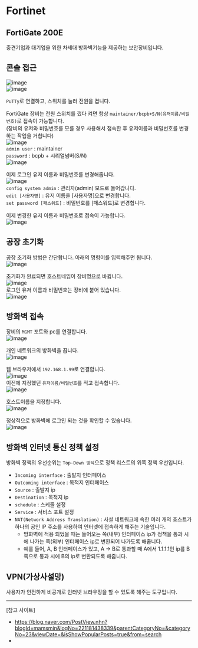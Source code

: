 # Fortinet

## FortiGate 200E

중견기업과 대기업을 위한 차세대 방화벽기능을 제공하는 보안장비입니다.

## 콘솔 접근

![image](https://user-images.githubusercontent.com/43658658/142091243-7afa12ec-8d05-432a-a71e-715edc67ef9c.png)   
![image](https://user-images.githubusercontent.com/43658658/142091279-04b00ff4-0c86-4d47-9c78-371e3205581f.png)   

`PuTTy`로 연결하고, 스위치를 눌러 전원을 켭니다.   

FortiGate 장비는 전원 스위치를 껐다 켜면 항상 `maintainer/bcpb+S/N(유저이름/비밀번호)`로 접속이 가능합니다.   
(장비의 유저와 비밀번호를 모를 경우 사용해서 접속한 후 유저이름과 비밀번호를 변경하는 작업을 거칩니다)   
![image](https://user-images.githubusercontent.com/43658658/142091394-29e4b285-cd0e-42f0-a53d-0adb4f493281.png)   
`admin user` : maintainer   
`password` : bcpb + 시리얼넘버(S/N)   
![image](https://user-images.githubusercontent.com/43658658/142091483-271a3b5d-5019-4efa-9353-f6d5679bda96.png)   

이제 로그인 유저 이름과 비밀번호를 변경해줍니다.   
![image](https://user-images.githubusercontent.com/43658658/142091824-3fca0f5a-17df-4dd9-89bb-e0a0fe1c8213.png)   
`config system admin` : 관리자(admin) 모드로 들어갑니다.   
`edit [사용자명]` : 유저 이름을 [사용자명]으로 변경합니다.   
`set password [패스워드]` : 비밀번호를 [패스워드]로 변경합니다.

이제 변경한 유저 이름과 비밀번호로 접속이 가능합니다.   
![image](https://user-images.githubusercontent.com/43658658/142091938-e810342e-65d8-447a-88a0-53a36f69fd9b.png)

## 공장 초기화

공장 초기화 방법은 간단합니다. 아래의 명령어를 입력해주면 됩니다.   
![image](https://user-images.githubusercontent.com/43658658/142092631-27cd6edc-1a8c-4a10-9344-6291a70e6dd7.png)

초기화가 완료되면 호스트네임이 장비명으로 바뀝니다.   
![image](https://user-images.githubusercontent.com/43658658/142092964-db5ed58c-d980-49ed-ba45-f73278b41fdb.png)   
로그인 유저 이름과 비밀번호는 장비에 붙어 있습니다.   
![image](https://user-images.githubusercontent.com/43658658/142093084-435a871e-cb61-47de-9b49-288e9329d451.png)

## 방화벽 접속

장비의 `MGMT` 포트와 pc를 연결합니다.   
![image](https://user-images.githubusercontent.com/43658658/142118491-9d2aec7a-a1ba-4308-8e79-a73fb03ca5a3.png)

개인 네트워크의 방화벽을 끕니다.   
![image](https://user-images.githubusercontent.com/43658658/142119105-128ff452-5d43-4a65-a0a3-7b1c54be37cc.png)   

웹 브라우저에서 `192.168.1.99`로 연결합니다.   
![image](https://user-images.githubusercontent.com/43658658/142119611-0ad957dd-fcc8-4845-8f24-8ada50c55fcb.png)   
이전에 지정했던 `유저이름/비밀번호`를 적고 접속합니다.   
![image](https://user-images.githubusercontent.com/43658658/142119807-ea045d96-b584-47ba-ba1a-c3577d7b2559.png)

호스트이름을 지정합니다.   
![image](https://user-images.githubusercontent.com/43658658/142121065-0db7725f-7b18-4214-ab4c-dbfc5fc8de7a.png)

정상적으로 방화벽에 로그인 되는 것을 확인할 수 있습니다.   
![image](https://user-images.githubusercontent.com/43658658/142123136-1fdb0eec-83f9-4a01-bd8b-0ea051f6722d.png)

## 방화벽 인터넷 통신 정책 설정

방화벽 정책의 우선순위는 `Top-Down 방식`으로 정책 리스트의 위쪽 정책 우선입니다.

* `Incoming interface` : 출발지 인터페이스
* `Outcoming interface` : 목적지 인터페이스
* `Source` : 출발지 ip
* `Destination` : 목적지 ip
* `schedule` : 스케줄 설정
* `Service` : 서비스 포트 설정
* `NAT(Network Address Translation)` : 사설 네트워크에 속한 여러 개의 호스트가 하나의 공인 IP 주소를 사용하여 인터넷에 접속하게 해주는 기술입니다.
  - 방화벽에 적용 되었을 때는 들어오는 쪽(내부) 인터페이스 ip가 정책을 통과 시에 나가는 쪽(외부) 인터페이스 ip로 변환되어 나가도록 해줍니다.
  - 예를 들어, A, B 인터페이스가 있고, A -> B로 통과할 때 A에서 1.1.1.1인 ip를 B쪽으로 통과 시에 B의 ip로 변환되도록 해줍니다.

## VPN(가상사설망)

사용자가 안전하게 비공개로 인터넷 브라우징을 할 수 있도록 해주는 도구입니다.

---

[참고 사이트]   
* https://blog.naver.com/PostView.nhn?blogId=mamsmin&logNo=221181438339&parentCategoryNo=&categoryNo=23&viewDate=&isShowPopularPosts=true&from=search
* 
